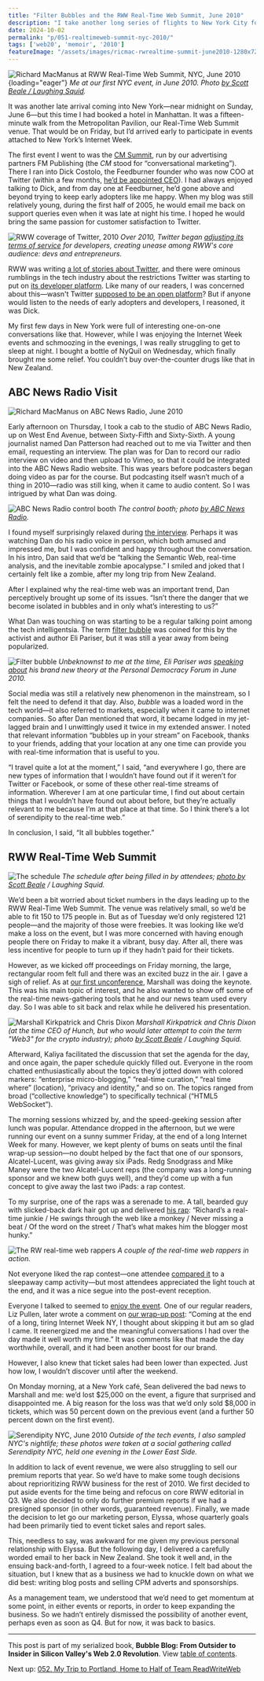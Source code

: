 ```yaml
---
title: "Filter Bubbles and the RWW Real-Time Web Summit, June 2010"
description: "I take another long series of flights to New York City for ReadWriteWeb's latest real-time web event. Before that, I chat with Twitter's Dick Costolo and get interviewed by ABC News Radio."
date: 2024-10-02
permalink: "p/051-realtimeweb-summit-nyc-2010/"
tags: ['web20', 'memoir', '2010']
featureImage: "/assets/images/ricmac-rwrealtime-summit-june2010-1280x720.jpg"
---
```


![Richard MacManus at RWW Real-Time Web Summit, NYC, June 2010](/assets/images/ricmac-rwrealtime-summit-june2010.jpg){loading="eager"}
*Me at our first NYC event, in June 2010. Photo [by Scott Beale / Laughing Squid](https://laughingsquid.com/photos-readwriteweb-real-time-web-summit/).*

It was another late arrival coming into New York—near midnight on Sunday, June 6—but this time I had booked a hotel in Manhattan. It was a fifteen-minute walk from the Metropolitan Pavilion, our Real-Time Web Summit venue. That would be on Friday, but I’d arrived early to participate in events attached to New York’s Internet Week.

The first event I went to was the [CM Summit](https://web.archive.org/web/20100623063652/http://cmsummit.com/Agenda), run by our advertising partners FM Publishing (the *CM* stood for “conversational marketing”). There I ran into Dick Costolo, the Feedburner founder who was now COO at Twitter (within a few months, [he’d be appointed CEO](https://archive.ph/20130119065857/http://www.chicagotribune.com/business/ct-biz-0206-twitter-costolo-20110206,0,2960609.story)). I had always enjoyed talking to Dick, and from day one at Feedburner, he’d gone above and beyond trying to keep early adopters like me happy. When my blog was still relatively young, during the first half of 2005, he would email me back on support queries even when it was late at night his time. I hoped he would bring the same passion for customer satisfaction to Twitter. 

![RWW coverage of Twitter, 2010](/assets/images/rww-twitter-dev-restrictions-2010.jpg)
*Over 2010, Twitter began [adjusting its terms of service](https://web.archive.org/web/20100527092015/http://www.readwriteweb.com/archives/twitter_bans_in-stream_ads.php) for developers, creating unease among RWW's core audience: devs and entrepreneurs.*

RWW was writing [a lot of stories about Twitter](https://web.archive.org/web/20100523221323/http://www.readwriteweb.com/tag/twitter), and there were ominous rumblings in the tech industry about the restrictions Twitter was starting to put on [its developer platform](https://web.archive.org/web/20100531134456/http://www.readwriteweb.com/start/2010/05/startups-can-you-trust-twitter.php). Like many of our readers, I was concerned about this—wasn't Twitter [supposed to be an open platform](/p/twitter-in-2007-the-open-platform/)? But if anyone would listen to the needs of early adopters and developers, I reasoned, it was Dick.

My first few days in New York were full of interesting one-on-one conversations like that. However, while I was enjoying the Internet Week events and schmoozing in the evenings, I was really struggling to get to sleep at night. I bought a bottle of NyQuil on Wednesday, which finally brought me some relief. You couldn’t buy over-the-counter drugs like that in New Zealand.

## ABC News Radio Visit

![Richard MacManus on ABC News Radio, June 2010](/assets/images/ricmac-abcnewsradio-june2010.avif)

Early afternoon on Thursday, I took a cab to the studio of ABC News Radio, up on West End Avenue, between Sixty-Fifth and Sixty-Sixth. A young journalist named Dan Patterson had reached out to me via Twitter and then email, requesting an interview. The plan was for Dan to record our radio interview on video and then upload to Vimeo, so that it could be integrated into the ABC News Radio website. This was years before podcasters began doing video as par for the course. But podcasting itself wasn’t much of a thing in 2010—radio was still king, when it came to audio content. So I was intrigued by what Dan was doing.

![ABC News Radio control booth](/assets/images/abcnews-radio-controlbooth-2010.jpg)
*The control booth; photo [by ABC News Radio](https://www.flickr.com/photos/abcnewsradio/4244686893/).*

I found myself surprisingly relaxed during [the interview](https://vimeo.com/12470469). Perhaps it was watching Dan do his radio voice in person, which both amused and impressed me, but I was confident and happy throughout the conversation. In his intro, Dan said that we’d be “talking the Semantic Web, real-time analysis, and the inevitable zombie apocalypse.” I smiled and joked that I certainly felt like a zombie, after my long trip from New Zealand.

After I explained why the real-time web was an important trend, Dan perceptively brought up some of its issues. “Isn’t there the danger that we become isolated in bubbles and in only what’s interesting to us?”

What Dan was touching on was starting to be a regular talking point among the tech intelligentsia. The term [filter bubble](https://en.wikipedia.org/wiki/Filter_bubble) was coined for this by the activist and author Eli Pariser, but it was still a year away from being popularized.

![Filter bubble](/assets/images/filter-bubble-2010.jpg)
*Unbeknownst to me at the time, Eli Pariser was [speaking about](https://www.youtube.com/watch?v=SG4BA7b6ORo) his brand new theory at the Personal Democracy Forum in June 2010.*

Social media was still a relatively new phenomenon in the mainstream, so I felt the need to defend it that day. Also, *bubble* was a loaded word in the tech world—it also referred to markets, especially when it came to internet companies. So after Dan mentioned that word, it became lodged in my jet-lagged brain and I unwittingly used it twice in my extended answer. I noted that relevant information “bubbles up in your stream” on Facebook, thanks to your friends, adding that your location at any one time can provide you with real-time information that is useful to you.

“I travel quite a lot at the moment,” I said, “and everywhere I go, there are new types of information that I wouldn’t have found out if it weren’t for Twitter or Facebook, or some of these other real-time streams of information. Wherever I am at one particular time, I find out about certain things that I wouldn’t have found out about before, but they’re actually relevant to me because I’m at that place at that time. So I think there’s a lot of serendipity to the real-time web.”

In conclusion, I said, “It all bubbles together.”

## RWW Real-Time Web Summit

![The schedule](/assets/images/rw-realtime-summit-10-schedule.jpg)
*The schedule after being filled in by attendees; [photo by Scott Beale](https://www.flickr.com/photos/laughingsquid/4690558263/) / Laughing Squid.*

We’d been a bit worried about ticket numbers in the days leading up to the RWW Real-Time Web Summit. The venue was relatively small, so we’d be able to fit 150 to 175 people in. But as of Tuesday we’d only registered 121 people—and the majority of those were freebies. It was looking like we’d make a loss on the event, but I was more concerned with having enough people there on Friday to make it a vibrant, busy day. After all, there was less incentive for people to turn up if they hadn’t paid for their tickets.

However, as we kicked off proceedings on Friday morning, the large, rectangular room felt full and there was an excited buzz in the air. I gave a sigh of relief. As at [our first unconference](/p/042-readwrite-realtime-web-summit-2009/), Marshall was doing the keynote. This was his main topic of interest, and he also wanted to show off some of the real-time news-gathering tools that he and our news team used every day. So I was able to sit back and relax while he delivered his presentation.

![Marshall Kirkpatrick and Chris Dixon](/assets/images/marshall-chrisd-june2010.jpg)
*Marshall Kirkpatrick and Chris Dixon (at the time CEO of Hunch, but who would later attempt to coin the term "Web3" for the crypto industry); photo [by Scott Beale](https://www.flickr.com/photos/laughingsquid/4690557729/) / Laughing Squid.*

Afterward, Kaliya facilitated the discussion that set the agenda for the day, and once again, the paper schedule quickly filled out. Everyone in the room chatted enthusiastically about the topics they’d jotted down with colored markers: “enterprise micro-blogging,” “real-time curation,” “real time where” (location), “privacy and identity,” and so on. The topics ranged from broad (“collective knowledge”) to specifically technical (“HTML5 WebSocket”).

The morning sessions whizzed by, and the speed-geeking session after lunch was popular. Attendance dropped in the afternoon, but we were running our event on a sunny summer Friday, at the end of a long Internet Week for many. However, we kept plenty of bums on seats until the final wrap-up session—no doubt helped by the fact that one of our sponsors, Alcatel-Lucent, was giving away six iPads. Redg Snodgrass and Mike Maney were the two Alcatel-Lucent reps (the company was a long-running sponsor and we knew both guys well), and they’d come up with a fun concept to give away the last two iPads: a rap contest.

To my surprise, one of the raps was a serenade to me. A tall, bearded guy with slicked-back dark hair got up and delivered [his rap](https://www.youtube.com/watch?v=D9GqDo8iUSY): “Richard’s a real-time junkie / He swings through the web like a monkey / Never missing a beat / Of the word on the street / That’s what makes him the blogger most hunky.”

![The RW real-time web rappers](/assets/images/rw-realtime-rappers.jpg)
*A couple of the real-time web rappers in action.*

Not everyone liked the rap contest—one attendee [compared it](https://web.archive.org/web/20130114171351/http://kenspeckle.net/blog/2010/06/14/rww-real-time-web-summit/) to a sleepaway camp activity—but most attendees appreciated the light touch at the end, and it was a nice segue into the post-event reception.

Everyone I talked to seemed to [enjoy the event](https://web.archive.org/web/20100722040121/http://www.jdross.com/2010/06/17/readwriteweb-summit/). One of our regular readers, Liz Pullen, later wrote a comment on [our wrap-up post](https://web.archive.org/web/20100724043752/http://www.readwriteweb.com/archives/real-time_web_summit_photo_roundup.php): “Coming at the end of a long, tiring Internet Week NY, I thought about skipping it but am so glad I came. It reenergized me and the meaningful conversations I had over the day made it well worth my time.” It was comments like that made the day worthwhile, overall, and it had been another boost for our brand.

However, I also knew that ticket sales had been lower than expected. Just how low, I wouldn’t discover until after the weekend.

On Monday morning, at a New York café, Sean delivered the bad news to Marshall and me: we’d lost $25,000 on the event, a figure that surprised and disappointed me. A big reason for the loss was that we’d only sold $8,000 in tickets, which was 50 percent down on the previous event (and a further 50 percent down on the first event).

![Serendipity NYC, June 2010](/assets/images/serendipity-nyc-june2010.jpg)
*Outside of the tech events, I also sampled NYC's nightlife; these photos were taken at a social gathering called Serendipity NYC, held one evening in the Lower East Side.*

In addition to lack of event revenue, we were also struggling to sell our premium reports that year. So we’d have to make some tough decisions about reprioritizing RWW business for the rest of 2010. We first decided to put aside events for the time being and refocus on core RWW editorial in Q3. We also decided to only do further premium reports if we had a presigned sponsor (in other words, guaranteed revenue). Finally, we made the decision to let go our marketing person, Elyssa, whose quarterly goals had been primarily tied to event ticket sales and report sales.

This, needless to say, was awkward for me given my previous personal relationship with Elyssa. But the following day, I delivered a carefully worded email to her back in New Zealand. She took it well and, in the ensuing back-and-forth, I agreed to a four-week notice. I felt bad about the situation, but I knew that as a business we had to knuckle down on what we did best: writing blog posts and selling CPM adverts and sponsorships.

As a management team, we understood that we’d need to get momentum at some point, in either events or reports, in order to keep expanding the business. So we hadn’t entirely dismissed the possibility of another event, perhaps even as soon as Q4. But for now, it was back to basics.

* * *

This post is part of my serialized book, **Bubble Blog: From Outsider to Insider in Silicon Valley's Web 2.0 Revolution**. View [table of contents](/p/roadmap-bubbleblog/).

Next up: [052. My Trip to Portland, Home to Half of Team ReadWriteWeb](/p/052-ricmac-in-portland-2010/)